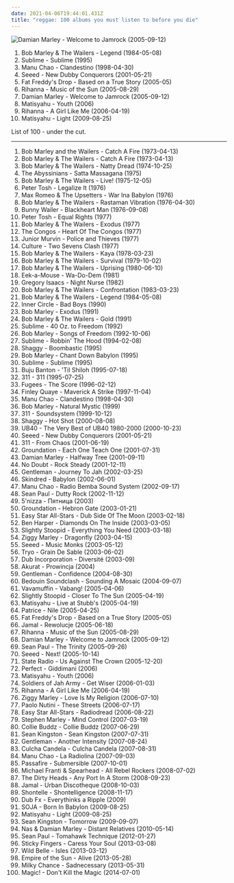 ```yaml
---
date: 2021-04-06T19:44:01.431Z
title: "reggae: 100 albums you must listen to before you die"
---
```

![Damian Marley - Welcome to Jamrock (2005-09-12)](http://coverartarchive.org/release/9941d131-dcc3-4f92-b550-0074aabbb639/1313237551-500.jpg "Damian Marley - Welcome to Jamrock (2005-09-12)")
<ol class="albums">
<li data-cover="https://via.placeholder.com/450" data-tags="reggae" role="button">Bob Marley & The Wailers - Legend (1984-05-08)</li>
<li data-cover="https://img.discogs.com/Ufmdj-To-YcdwiTxBKk5MpsHWds=/fit-in/600x590/filters:strip_icc():format(jpeg):mode_rgb():quality(90)/discogs-images/R-644781-1556908119-5291.jpeg.jpg" data-tags="ska" role="button">Sublime - Sublime (1995)</li>
<li data-cover="http://coverartarchive.org/release/14dd5d50-34b9-4488-b87f-a79b5a6b52f5/6051149256-500.jpg" data-tags="latin, reggae" role="button">Manu Chao - Clandestino (1998-04-30)</li>
<li data-cover="http://coverartarchive.org/release/aa8f796b-28e8-4b46-92ab-ae4d74c6dfa0/11539914728-500.jpg" data-tags="reggae" role="button">Seeed - New Dubby Conquerors (2001-05-21)</li>
<li data-cover="http://coverartarchive.org/release/0b3d401e-aa43-3e84-9b9b-51e0b67bce8a/5921779355-500.jpg" data-tags="reggae, dub" role="button">Fat Freddy's Drop - Based on a True Story (2005-05)</li>
<li data-cover="http://coverartarchive.org/release/305cbd20-78ee-4e61-bfea-a99657790648/8884293748-500.jpg" data-tags="rnb, rihanna, reggae, dancehall" role="button">Rihanna - Music of the Sun (2005-08-29)</li>
<li data-cover="http://coverartarchive.org/release/9941d131-dcc3-4f92-b550-0074aabbb639/1313237551-500.jpg" data-tags="reggae" role="button">Damian Marley - Welcome to Jamrock (2005-09-12)</li>
<li data-cover="https://via.placeholder.com/450" data-tags="reggae" role="button">Matisyahu - Youth (2006)</li>
<li data-cover="http://coverartarchive.org/release/c3f71ac7-d8e1-4e21-8fd8-2fcfd82e1d0f/14539810071-500.jpg" data-tags="pop, rnb, rihanna" role="button">Rihanna - A Girl Like Me (2006-04-19)</li>
<li data-cover="http://coverartarchive.org/release/33620140-e22f-4fe7-8215-481b995c92da/5362543742-500.jpg" data-tags="reggae, matisyahu" role="button">Matisyahu - Light (2009-08-25)</li>
</ol>
List of 100 - under the cut.
<!-- more -->

_________________

<ol class="albums">
<li data-cover="https://via.placeholder.com/450" data-tags="reggae" role="button">
Bob Marley and the Wailers - Catch A Fire (1973-04-13)
</li>
<li data-cover="http://coverartarchive.org/release/346d6784-4108-4ec2-a40b-3500c56d4f08/16612065220-500.jpg" data-tags="reggae" role="button">
Bob Marley & The Wailers - Catch A Fire (1973-04-13)
</li>
<li data-cover="http://coverartarchive.org/release/6e34dc9d-6ddd-45d2-8e06-e466db9f2b5c/1774890562-500.jpg" data-tags="reggae" role="button">
Bob Marley & The Wailers - Natty Dread (1974-10-25)
</li>
<li data-cover="http://coverartarchive.org/release/253141a6-5eef-4205-a8e9-2a7d1cfecafb/14856274413-500.jpg" data-tags="reggae, roots reggae" role="button">
The Abyssinians - Satta Massagana (1975)
</li>
<li data-cover="http://coverartarchive.org/release/0fa2416d-3813-4639-90d4-c308779b3802/5478169435-500.jpg" data-tags="reggae" role="button">
Bob Marley & The Wailers - Live! (1975-12-05)
</li>
<li data-cover="https://via.placeholder.com/450" data-tags="reggae" role="button">
Peter Tosh - Legalize It (1976)
</li>
<li data-cover="https://img.discogs.com/__0aUi3zxVZV17xa9s1DusPZbDQ=/fit-in/507x480/filters:strip_icc():format(jpeg):mode_rgb():quality(90)/discogs-images/R-163696-1306322423.jpeg.jpg" data-tags="reggae" role="button">
Max Romeo & The Upsetters - War Ina Babylon (1976)
</li>
<li data-cover="http://coverartarchive.org/release/265eee3a-4911-4b31-9c4d-1c02e5506412/27192834336-500.jpg" data-tags="reggae" role="button">
Bob Marley & The Wailers - Rastaman Vibration (1976-04-30)
</li>
<li data-cover="https://img.discogs.com/4i65CRT_E8YzxbuLI_AS-Zg1mzs=/fit-in/600x597/filters:strip_icc():format(jpeg):mode_rgb():quality(90)/discogs-images/R-2526827-1336198334.jpeg.jpg" data-tags="reggae" role="button">
Bunny Wailer - Blackheart Man (1976-09-08)
</li>
<li data-cover="https://via.placeholder.com/450" data-tags="reggae" role="button">
Peter Tosh - Equal Rights (1977)
</li>
<li data-cover="https://via.placeholder.com/450" data-tags="reggae" role="button">
Bob Marley & The Wailers - Exodus (1977)
</li>
<li data-cover="http://coverartarchive.org/release/24cc86e2-343b-4555-bfa1-76b515c20531/16135860847-500.jpg" data-tags="reggae" role="button">
The Congos - Heart Of The Congos (1977)
</li>
<li data-cover="http://coverartarchive.org/release/ac29f926-d13a-4953-a19f-8e82b4692a72/15830333372-500.jpg" data-tags="reggae" role="button">
Junior Murvin - Police and Thieves (1977)
</li>
<li data-cover="https://img.discogs.com/M4Jaf2rjoXt9OFZNOLGDixTK7uA=/fit-in/336x342/filters:strip_icc():format(jpeg):mode_rgb():quality(90)/discogs-images/R-2291030-1345170775-4916.jpeg.jpg" data-tags="reggae" role="button">
Culture - Two Sevens Clash (1977)
</li>
<li data-cover="http://coverartarchive.org/release/3ed43286-195b-4e8c-a90d-add220e8c966/3336058240-500.jpg" data-tags="reggae" role="button">
Bob Marley & The Wailers - Kaya (1978-03-23)
</li>
<li data-cover="http://coverartarchive.org/release/8615d2a7-45e6-4a3c-9520-58f6ffd4054b/2012570147-500.jpg" data-tags="reggae" role="button">
Bob Marley & The Wailers - Survival (1979-10-02)
</li>
<li data-cover="http://coverartarchive.org/release/5930d9d3-a056-44eb-b90c-83692b58dbad/16612832348-500.jpg" data-tags="reggae" role="button">
Bob Marley & The Wailers - Uprising (1980-06-10)
</li>
<li data-cover="http://coverartarchive.org/release/743d2865-bf5f-45bb-a190-a3e2db9eca42/11950132586-500.jpg" data-tags="reggae" role="button">
Eek-a-Mouse - Wa-Do-Dem (1981)
</li>
<li data-cover="https://img.discogs.com/CMMqYfn7DjqlcfBcSEDR-GmDKhA=/fit-in/300x300/filters:strip_icc():format(jpeg):mode_rgb():quality(90)/discogs-images/R-681174-1147040773.jpeg.jpg" data-tags="reggae" role="button">
Gregory Isaacs - Night Nurse (1982)
</li>
<li data-cover="http://coverartarchive.org/release/9f3c7fc2-36ef-46c9-b589-66c60df37857/12001414579-500.jpg" data-tags="reggae, roots reggae" role="button">
Bob Marley & The Wailers - Confrontation (1983-03-23)
</li>
<li data-cover="https://via.placeholder.com/450" data-tags="reggae" role="button">
Bob Marley & The Wailers - Legend (1984-05-08)
</li>
<li data-cover="https://img.discogs.com/cfc9e7fd50d7c9c08931869b95f6849a01d0635d/images/spacer.gif" data-tags="reggae" role="button">
Inner Circle - Bad Boys (1990)
</li>
<li data-cover="http://coverartarchive.org/release/cc441399-33e2-4f72-bf78-fd5e74664eb8/10816564440-500.jpg" data-tags="reggae" role="button">
Bob Marley - Exodus (1991)
</li>
<li data-cover="http://coverartarchive.org/release/f6a6d520-d743-4c71-bff3-299da409f34d/4895309608-500.jpg" data-tags="classic rock, reggae, ska, roots, roots reggae, lion" role="button">
Bob Marley & The Wailers - Gold (1991)
</li>
<li data-cover="https://img.discogs.com/W3eZVU8t-xs-vnAnxPNb66ZCsxE=/fit-in/439x423/filters:strip_icc():format(jpeg):mode_rgb():quality(90)/discogs-images/R-586476-1287610524.gif.jpg" data-tags="ska, rock" role="button">
Sublime - 40 Oz. to Freedom (1992)
</li>
<li data-cover="https://via.placeholder.com/450" data-tags="reggae" role="button">
Bob Marley - Songs of Freedom (1992-10-06)
</li>
<li data-cover="http://coverartarchive.org/release/8ad64552-1b61-4a7d-97cf-c8ec1cf46530/5216864402-500.jpg" data-tags="reggae, punk, dub" role="button">
Sublime - Robbin' The Hood (1994-02-08)
</li>
<li data-cover="http://coverartarchive.org/release/4613c1ad-f235-4306-a48b-78f28f24fd81/25846790445-500.jpg" data-tags="reggae" role="button">
Shaggy - Boombastic (1995)
</li>
<li data-cover="http://coverartarchive.org/release/081410c0-39f9-4c47-bd43-046483200a08/15276429272-500.jpg" data-tags="reggae" role="button">
Bob Marley - Chant Down Babylon (1995)
</li>
<li data-cover="https://img.discogs.com/Ufmdj-To-YcdwiTxBKk5MpsHWds=/fit-in/600x590/filters:strip_icc():format(jpeg):mode_rgb():quality(90)/discogs-images/R-644781-1556908119-5291.jpeg.jpg" data-tags="ska" role="button">
Sublime - Sublime (1995)
</li>
<li data-cover="http://coverartarchive.org/release/a9cf01b2-6efe-4353-a47f-7d372c7aa6ce/17871090842-500.jpg" data-tags="reggae" role="button">
Buju Banton - 'Til Shiloh (1995-07-18)
</li>
<li data-cover="http://coverartarchive.org/release/28e7a3e1-b4ba-4f58-a9e5-fa6d5936d5bc/2038812187-500.jpg" data-tags="alternative rock, rock" role="button">
311 - 311 (1995-07-25)
</li>
<li data-cover="http://coverartarchive.org/release/a8ac0c88-6980-411d-8c88-3eed140f71ed/7644775051-500.jpg" data-tags="hip-hop" role="button">
Fugees - The Score (1996-02-12)
</li>
<li data-cover="http://coverartarchive.org/release/1acaab9d-031a-44e0-a3c2-8b33190b73a8/24106415731-500.jpg" data-tags="reggae, reggaeindie" role="button">
Finley Quaye - Maverick A Strike (1997-11-04)
</li>
<li data-cover="http://coverartarchive.org/release/14dd5d50-34b9-4488-b87f-a79b5a6b52f5/6051149256-500.jpg" data-tags="latin, reggae" role="button">
Manu Chao - Clandestino (1998-04-30)
</li>
<li data-cover="https://via.placeholder.com/450" data-tags="reggae" role="button">
Bob Marley - Natural Mystic (1999)
</li>
<li data-cover="https://img.discogs.com/BOVm2LL9AWwaxhS-ebRuyVisVcY=/fit-in/500x498/filters:strip_icc():format(jpeg):mode_rgb():quality(90)/discogs-images/R-602393-1137205374.jpeg.jpg" data-tags="reggae, alternative rock" role="button">
311 - Soundsystem (1999-10-12)
</li>
<li data-cover="http://coverartarchive.org/release/89d58ec8-ece2-36ce-95de-b3216f096438/5134560010-500.jpg" data-tags="reggae, dancehall" role="button">
Shaggy - Hot Shot (2000-08-08)
</li>
<li data-cover="http://coverartarchive.org/release/86b1f03a-52fe-3846-b0e4-7109ec1bc9fd/7455522854-500.jpg" data-tags="reggae" role="button">
UB40 - The Very Best of UB40 1980-2000 (2000-10-23)
</li>
<li data-cover="http://coverartarchive.org/release/aa8f796b-28e8-4b46-92ab-ae4d74c6dfa0/11539914728-500.jpg" data-tags="reggae" role="button">
Seeed - New Dubby Conquerors (2001-05-21)
</li>
<li data-cover="http://coverartarchive.org/release/42680bd0-54d5-4f68-9b4a-187861ff634f/15999540484-500.jpg" data-tags="reggae, alternative rock, rock" role="button">
311 - From Chaos (2001-06-19)
</li>
<li data-cover="https://via.placeholder.com/450" data-tags="reggae, roots reggae" role="button">
Groundation - Each One Teach One (2001-07-31)
</li>
<li data-cover="http://coverartarchive.org/release/abdca650-0707-494b-88c2-567e7eae354e/8093633767-500.jpg" data-tags="reggae" role="button">
Damian Marley - Halfway Tree (2001-09-11)
</li>
<li data-cover="http://coverartarchive.org/release/0de8efff-e99a-410e-9062-71fd6a63c3f1/8569046324-500.jpg" data-tags="rock, pop, ska" role="button">
No Doubt - Rock Steady (2001-12-11)
</li>
<li data-cover="http://coverartarchive.org/release/ba1a1b38-6c46-4126-9c7a-fe734f562a25/3330491024-500.jpg" data-tags="reggae" role="button">
Gentleman - Journey To Jah (2002-03-25)
</li>
<li data-cover="http://coverartarchive.org/release/714d1b4a-6739-4f38-a8c4-197379780bbd/28115360386-500.jpg" data-tags="metal, reggae metal" role="button">
Skindred - Babylon (2002-06-01)
</li>
<li data-cover="http://coverartarchive.org/release/0eb8896a-8c3e-418d-ac86-159e41757599/4799862055-500.jpg" data-tags="reggae" role="button">
Manu Chao - Radio Bemba Sound System (2002-09-17)
</li>
<li data-cover="http://coverartarchive.org/release/8c10b3ec-a0ff-4819-a6e9-9287c48e5a85/15542855333-500.jpg" data-tags="dancehall" role="button">
Sean Paul - Dutty Rock (2002-11-12)
</li>
<li data-cover="http://coverartarchive.org/release/7017554d-4cd6-465d-b28b-095e8ba49015/5961350059-500.jpg" data-tags="reggae" role="button">
5'nizza - Пятница (2003)
</li>
<li data-cover="http://coverartarchive.org/release/0feac73a-6fb2-43b4-b4d0-0de742c16bfd/28260652291-500.jpg" data-tags="reggae" role="button">
Groundation - Hebron Gate (2003-01-21)
</li>
<li data-cover="http://coverartarchive.org/release/5c285b48-a2ee-4328-9398-d7b971272c05/5795022837-500.jpg" data-tags="dub, reggae" role="button">
Easy Star All-Stars - Dub Side Of The Moon (2003-02-18)
</li>
<li data-cover="http://coverartarchive.org/release/5e500047-978a-44d4-84ef-f714be4235ec/16071252194-500.jpg" data-tags="rock, soul, blues, ben harper" role="button">
Ben Harper - Diamonds On The Inside (2003-03-05)
</li>
<li data-cover="https://img.discogs.com/KgBjHyjGEwqcvfrXOmPth4FEFFQ=/fit-in/600x601/filters:strip_icc():format(jpeg):mode_rgb():quality(90)/discogs-images/R-3576516-1336355004.jpeg.jpg" data-tags="reggae, ska, summer" role="button">
Slightly Stoopid - Everything You Need (2003-03-18)
</li>
<li data-cover="http://coverartarchive.org/release/470a6f6b-d9ef-4d0f-9908-3448b1ae5c3a/3727458951-500.jpg" data-tags="reggae" role="button">
Ziggy Marley - Dragonfly (2003-04-15)
</li>
<li data-cover="https://via.placeholder.com/450" data-tags="reggae" role="button">
Seeed - Music Monks (2003-05-12)
</li>
<li data-cover="http://coverartarchive.org/release/2d41f2db-27fe-4bd8-af53-2f1a29435276/19380694738-500.jpg" data-tags="reggae, french" role="button">
Tryo - Grain De Sable (2003-06-02)
</li>
<li data-cover="http://coverartarchive.org/release/c272f6bd-6689-4e63-86d5-c37d8fc878d2/1769935932-500.jpg" data-tags="reggae" role="button">
Dub Incorporation - Diversité (2003-09)
</li>
<li data-cover="https://img.discogs.com/MSdFRkrA_XBkw_dEiS5f9MTrT4k=/fit-in/200x199/filters:strip_icc():format(jpeg):mode_rgb():quality(90)/discogs-images/R-1546079-1301302877.jpeg.jpg" data-tags="alternative, reggae, ska" role="button">
Akurat - Prowincja (2004)
</li>
<li data-cover="http://coverartarchive.org/release/b2d92f8d-589a-47fb-94a3-dbb93cd36807/14053265245-500.jpg" data-tags="reggae" role="button">
Gentleman - Confidence (2004-08-30)
</li>
<li data-cover="https://via.placeholder.com/450" data-tags="dub, reggae" role="button">
Bedouin Soundclash - Sounding A Mosaic (2004-09-07)
</li>
<li data-cover="http://coverartarchive.org/release/bdfe45eb-0b2d-4c96-bfc9-9b5c8b479b9a/5876442790-500.jpg" data-tags="reggae" role="button">
Vavamuffin - Vabang! (2005-04-06)
</li>
<li data-cover="https://via.placeholder.com/450" data-tags="reggae" role="button">
Slightly Stoopid - Closer To The Sun (2005-04-19)
</li>
<li data-cover="http://coverartarchive.org/release/87f822d6-602c-3e33-9e62-024eacfcf60c/28709837363-500.jpg" data-tags="reggae, matisyahu" role="button">
Matisyahu - Live at Stubb's (2005-04-19)
</li>
<li data-cover="https://via.placeholder.com/450" data-tags="reggae" role="button">
Patrice - Nile (2005-04-25)
</li>
<li data-cover="http://coverartarchive.org/release/0b3d401e-aa43-3e84-9b9b-51e0b67bce8a/5921779355-500.jpg" data-tags="reggae, dub" role="button">
Fat Freddy's Drop - Based on a True Story (2005-05)
</li>
<li data-cover="http://coverartarchive.org/release/1bdc7ea1-8d62-4861-8a10-daa08f6d6af9/4136848887-500.jpg" data-tags="reggae, ragga, jamal, dancehall" role="button">
Jamal - Rewolucje (2005-06-18)
</li>
<li data-cover="http://coverartarchive.org/release/305cbd20-78ee-4e61-bfea-a99657790648/8884293748-500.jpg" data-tags="rnb, rihanna, reggae, dancehall" role="button">
Rihanna - Music of the Sun (2005-08-29)
</li>
<li data-cover="http://coverartarchive.org/release/9941d131-dcc3-4f92-b550-0074aabbb639/1313237551-500.jpg" data-tags="reggae" role="button">
Damian Marley - Welcome to Jamrock (2005-09-12)
</li>
<li data-cover="http://coverartarchive.org/release/635c9c26-e418-3e1e-b6ff-247fa6e631ba/1337019624-500.jpg" data-tags="reggae, dancehall" role="button">
Sean Paul - The Trinity (2005-09-26)
</li>
<li data-cover="https://img.discogs.com/GUq_JB_l0I6gNuYQSQcD1jqJhAU=/fit-in/600x605/filters:strip_icc():format(jpeg):mode_rgb():quality(90)/discogs-images/R-1910644-1502355394-1079.jpeg.jpg" data-tags="reggae, dancehall" role="button">
Seeed - Next! (2005-10-14)
</li>
<li data-cover="http://coverartarchive.org/release/c2b401b0-17d6-4c99-b682-a44228ed8ee0/15278504062-500.jpg" data-tags="reggae" role="button">
State Radio - Us Against The Crown (2005-12-20)
</li>
<li data-cover="https://via.placeholder.com/450" data-tags="reggae" role="button">
Perfect - Giddimani (2006)
</li>
<li data-cover="https://via.placeholder.com/450" data-tags="reggae" role="button">
Matisyahu - Youth (2006)
</li>
<li data-cover="http://coverartarchive.org/release/088f9e29-f5d3-43b6-a84d-d856e8e3b0f7/1238523640-500.jpg" data-tags="reggae, modern reggae" role="button">
Soldiers of Jah Army - Get Wiser (2006-01-03)
</li>
<li data-cover="http://coverartarchive.org/release/c3f71ac7-d8e1-4e21-8fd8-2fcfd82e1d0f/14539810071-500.jpg" data-tags="pop, rnb, rihanna" role="button">
Rihanna - A Girl Like Me (2006-04-19)
</li>
<li data-cover="https://via.placeholder.com/450" data-tags="reggae" role="button">
Ziggy Marley - Love Is My Religion (2006-07-10)
</li>
<li data-cover="http://coverartarchive.org/release/0f6aee88-6d56-34d2-a628-eead929a45e3/6358999364-500.jpg" data-tags="pop, singer-songwriter, indie" role="button">
Paolo Nutini - These Streets (2006-07-17)
</li>
<li data-cover="http://coverartarchive.org/release/c13c0bb8-8e6b-4163-a053-5ad21f6fec2b/22100874189-500.jpg" data-tags="reggae" role="button">
Easy Star All-Stars - Radiodread (2006-08-22)
</li>
<li data-cover="http://coverartarchive.org/release/e0628139-bdef-4cb1-aaa1-5ecf073ffcb4/15635147931-500.jpg" data-tags="reggae" role="button">
Stephen Marley - Mind Control (2007-03-19)
</li>
<li data-cover="http://coverartarchive.org/release/1ef12e2b-5c2b-4312-a510-7f3f886c6562/26476184196-500.jpg" data-tags="reggae" role="button">
Collie Buddz - Collie Buddz (2007-06-29)
</li>
<li data-cover="http://coverartarchive.org/release/8bf24b86-8ec0-4348-af99-d919057ed774/12243482446-500.jpg" data-tags="rnb, hip-hop, sean kingston" role="button">
Sean Kingston - Sean Kingston (2007-07-31)
</li>
<li data-cover="http://coverartarchive.org/release/0a7a16b9-704e-3dea-9d92-fc79ccb81512/15248891704-500.jpg" data-tags="reggae" role="button">
Gentleman - Another Intensity (2007-08-24)
</li>
<li data-cover="http://coverartarchive.org/release/c09740e6-06a3-47d5-bc92-ff548e87b955/3602793651-500.jpg" data-tags="deutsch, reggae" role="button">
Culcha Candela - Culcha Candela (2007-08-31)
</li>
<li data-cover="https://img.discogs.com/qVjBD2zNd7yt8T2nhZpyzlDXRmM=/fit-in/600x596/filters:strip_icc():format(jpeg):mode_rgb():quality(90)/discogs-images/R-1061809-1511883604-1888.jpeg.jpg" data-tags="latin" role="button">
Manu Chao - La Radiolina (2007-09-03)
</li>
<li data-cover="https://via.placeholder.com/450" data-tags="reggae, roots reggae, swedish reggae" role="button">
Passafire - Submersible (2007-10-01)
</li>
<li data-cover="http://coverartarchive.org/release/7aa8f878-1ca8-4550-b273-042a397c69a2/24391938485-500.jpg" data-tags="reggae, rock" role="button">
Michael Franti & Spearhead - All Rebel Rockers (2008-07-02)
</li>
<li data-cover="http://coverartarchive.org/release/9d68e86c-ca8e-403b-a208-5f440fcc6aa5/8684760406-500.jpg" data-tags="reggae, 00s, rap rock, opelmelange" role="button">
The Dirty Heads - Any Port In A Storm (2008-09-23)
</li>
<li data-cover="http://coverartarchive.org/release/7b71290e-af6f-4906-9368-c03f1360a1b4/4136795948-500.jpg" data-tags="reggae, polish" role="button">
Jamal - Urban Discotheque (2008-10-03)
</li>
<li data-cover="http://coverartarchive.org/release/41766637-4e52-4831-be2d-8361c745963f/15054862419-500.jpg" data-tags="reggae, rnb" role="button">
Shontelle - Shontelligence (2008-11-17)
</li>
<li data-cover="http://coverartarchive.org/release/744ae359-3156-4b4a-b0ac-38c3e160b64c/1242688139-500.jpg" data-tags="beatbox, reggae, dub, dubstep" role="button">
Dub Fx - Everythinks a Ripple (2009)
</li>
<li data-cover="https://img.discogs.com/7eqUgWnHqVgWeWO9cepdlyAgXdE=/fit-in/565x565/filters:strip_icc():format(jpeg):mode_rgb():quality(90)/discogs-images/R-413257-1419282639-3801.jpeg.jpg" data-tags="reggae, soja" role="button">
SOJA - Born In Babylon (2009-08-25)
</li>
<li data-cover="http://coverartarchive.org/release/33620140-e22f-4fe7-8215-481b995c92da/5362543742-500.jpg" data-tags="reggae, matisyahu" role="button">
Matisyahu - Light (2009-08-25)
</li>
<li data-cover="https://img.discogs.com/o8A0rfW_oUdwmIi36ut6xctSpg0=/fit-in/400x400/filters:strip_icc():format(jpeg):mode_rgb():quality(90)/discogs-images/R-2040927-1260293089.jpeg.jpg" data-tags="reggae, rnb" role="button">
Sean Kingston - Tomorrow (2009-09-07)
</li>
<li data-cover="http://coverartarchive.org/release/afb1c604-79da-4470-90b1-940cc2caeee3/15634565229-500.jpg" data-tags="reggae" role="button">
Nas & Damian Marley - Distant Relatives (2010-05-14)
</li>
<li data-cover="http://coverartarchive.org/release/60be6325-85c2-4523-bd0d-5f6b5d05098b/1369426454-500.jpg" data-tags="hip hop, pop, reggae, r&b, sean paul" role="button">
Sean Paul - Tomahawk Technique (2012-01-27)
</li>
<li data-cover="http://coverartarchive.org/release/b7f9f07b-56eb-4782-9e91-840566df6c7b/6178146183-500.jpg" data-tags="indie, alternative, reggae" role="button">
Sticky Fingers - Caress Your Soul (2013-03-08)
</li>
<li data-cover="http://coverartarchive.org/release/7394d4d8-f3b7-4f59-a4bf-14b2ce5a85ff/6562106807-500.jpg" data-tags="indie, reggae, female vocalists" role="button">
Wild Belle - Isles (2013-03-12)
</li>
<li data-cover="http://coverartarchive.org/release/dbfa5713-c9ce-4077-b826-a1c913b0ca04/12750739359-500.jpg" data-tags="electronic" role="button">
Empire of the Sun - Alive (2013-05-28)
</li>
<li data-cover="http://coverartarchive.org/release/8077f6cd-1c02-484f-a19f-30833734edf2/11593007264-500.jpg" data-tags="indie, indie pop, indie folk, folk" role="button">
Milky Chance - Sadnecessary (2013-05-31)
</li>
<li data-cover="http://coverartarchive.org/release/d33ebeca-a13c-4974-bcad-85c7211b5455/7515734901-500.jpg" data-tags="pop, reggae, 10s, reggae fusion, albumsiown, reggae beat, nasri, alex tanas, ben spivak, mark pellizzer" role="button">
Magic! - Don't Kill the Magic (2014-07-01)
</li>
</ol>